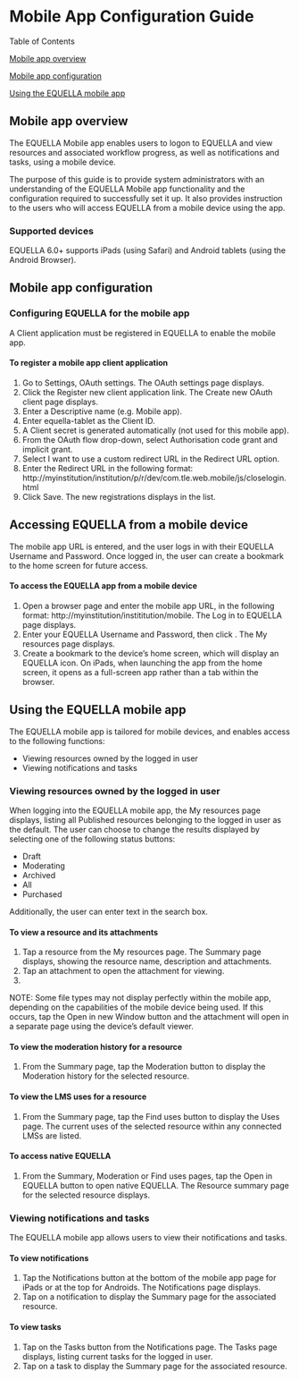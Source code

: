 # Mobile App Configuration Guide

Table of Contents

[Mobile app overview](#mobile-app-overview)

[Mobile app configuration](#mobile-app-configuration)

[Using the EQUELLA mobile app](#using-the-equella-mobile-app)

## Mobile app overview
The EQUELLA Mobile app enables users to logon to EQUELLA and view resources and associated workflow progress, as well as notifications and tasks, using a mobile device.

The purpose of this guide is to provide system administrators with an understanding of the EQUELLA Mobile app functionality and the configuration required to successfully set it up. It also provides instruction to the users who will access EQUELLA from a mobile device using the app.

### Supported devices
EQUELLA 6.0+ supports iPads (using Safari) and Android tablets (using the Android Browser).

## Mobile app configuration

### Configuring EQUELLA for the mobile app
A Client application must be registered in EQUELLA to enable the mobile app.
#### To register a mobile app client application
1. Go to Settings, OAuth settings. The OAuth settings page displays. 
2. Click the Register new client application link. The Create new OAuth client page displays. 
3. Enter a Descriptive name (e.g. Mobile app).
4. Enter equella-tablet as the Client ID.
5. A Client secret is generated automatically (not used for this mobile app).
6. From the OAuth flow drop-down, select Authorisation code grant and implicit grant.
7. Select I want to use a custom redirect URL in the Redirect URL option.
8. Enter the Redirect URL in the following format: http://myinstitution/institution/p/r/dev/com.tle.web.mobile/js/closelogin.html
9. Click Save. The new registrations displays in the list.

## Accessing EQUELLA from a mobile device

The mobile app URL is entered, and the user logs in with their EQUELLA Username and Password. Once logged in, the user can create a bookmark to the home screen for future access.
#### To access the EQUELLA app from a mobile device
1. Open a browser page and enter the mobile app URL, in the following format: http://myinstitution/instititution/mobile. The Log in to EQUELLA page displays. 
2. Enter your EQUELLA Username and Password, then click . The My resources page displays. 
3. Create a bookmark to the device’s home screen, which will display an EQUELLA icon. On iPads, when launching the app from the home screen, it opens as a full-screen app rather than a tab within the browser.

## Using the EQUELLA mobile app
The EQUELLA mobile app is tailored for mobile devices, and enables access to the following functions:
* Viewing resources owned by the logged in user
* Viewing notifications and tasks

### Viewing resources owned by the logged in user
When logging into the EQUELLA mobile app, the My resources page displays, listing all Published resources belonging to the logged in user as the default. The user can choose to change the results displayed by selecting one of the following status buttons:
* Draft
* Moderating
* Archived
* All
* Purchased

Additionally, the user can enter text in the search box.

#### To view a resource and its attachments
1. Tap a resource from the My resources page. The Summary page displays, showing the resource name, description and attachments. 
2. Tap an attachment to open the attachment for viewing. 
3. 
NOTE: Some file types may not display perfectly within the mobile app, depending on the capabilities of the mobile device being used. If this occurs, tap the Open in new Window button and the attachment will open in a separate page using the device’s default viewer.

#### To view the moderation history for a resource
1. From the Summary page, tap the Moderation button to display the Moderation history for the selected resource. 

#### To view the LMS uses for a resource
1. From the Summary page, tap the Find uses button to display the Uses page. The current uses of the selected resource within any connected LMSs are listed. 

#### To access native EQUELLA
1. From the Summary, Moderation or Find uses pages, tap the Open in EQUELLA button to open native EQUELLA. The Resource summary page for the selected resource displays.

### Viewing notifications and tasks
The EQUELLA mobile app allows users to view their notifications and tasks.

#### To view notifications
1. Tap the Notifications button at the bottom of the mobile app page for iPads or at the top for Androids. The Notifications page displays. 
2. Tap on a notification to display the Summary page for the associated resource.

#### To view tasks
1. Tap on the Tasks button from the Notifications page. The Tasks page displays, listing current tasks for the logged in user. 
2. Tap on a task to display the Summary page for the associated resource.